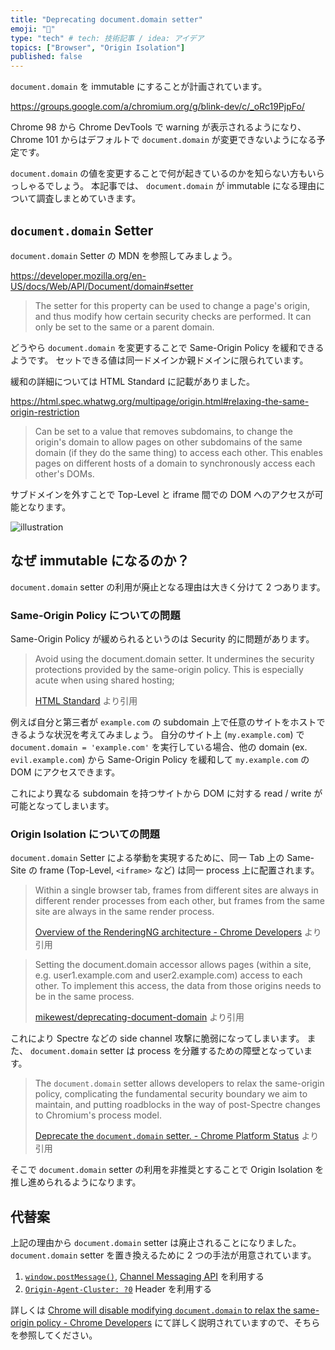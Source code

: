 ```yaml
---
title: "Deprecating document.domain setter"
emoji: "🚷"
type: "tech" # tech: 技術記事 / idea: アイデア
topics: ["Browser", "Origin Isolation"]
published: false
---
```


`document.domain` を immutable にすることが計画されています。

https://groups.google.com/a/chromium.org/g/blink-dev/c/_oRc19PjpFo/

Chrome 98 から Chrome DevTools で warning が表示されるようになり、 Chrome 101 からはデフォルトで `document.domain` が変更できないようになる予定です。

`document.domain` の値を変更することで何が起きているのかを知らない方もいらっしゃるでしょう。
本記事では、 `document.domain` が immutable になる理由について調査しまとめていきます。

## `document.domain` Setter

`document.domain` Setter の MDN を参照してみましょう。

https://developer.mozilla.org/en-US/docs/Web/API/Document/domain#setter

> The setter for this property can be used to change a page's origin, and thus modify how certain security checks are performed. It can only be set to the same or a parent domain.

どうやら `document.domain` を変更することで Same-Origin Policy を緩和できるようです。
セットできる値は同一ドメインか親ドメインに限られています。

緩和の詳細については HTML Standard に記載がありました。

https://html.spec.whatwg.org/multipage/origin.html#relaxing-the-same-origin-restriction

> Can be set to a value that removes subdomains, to change the origin's domain to allow pages on other subdomains of the same domain (if they do the same thing) to access each other. This enables pages on different hosts of a domain to synchronously access each other's DOMs.

サブドメインを外すことで Top-Level と iframe 間での DOM へのアクセスが可能となります。

![illustration](https://storage.googleapis.com/zenn-user-upload/b94912833e5f-20220123.png)

## なぜ immutable になるのか？

`document.domain` setter の利用が廃止となる理由は大きく分けて 2 つあります。

### Same-Origin Policy についての問題

Same-Origin Policy が緩められるというのは Security 的に問題があります。

> Avoid using the document.domain setter. It undermines the security protections provided by the same-origin policy. This is especially acute when using shared hosting;
>
> [HTML Standard](https://html.spec.whatwg.org/multipage/origin.html#relaxing-the-same-origin-restriction) より引用

例えば自分と第三者が `example.com` の subdomain 上で任意のサイトをホストできるような状況を考えてみましょう。
自分のサイト上 (`my.example.com`) で `document.domain = 'example.com'` を実行している場合、他の domain (ex. `evil.example.com`) から Same-Origin Policy を緩和して `my.example.com` の DOM にアクセスできます。

これにより異なる subdomain を持つサイトから DOM に対する read / write が可能となってしまいます。

### Origin Isolation についての問題

`document.domain` Setter による挙動を実現するために、同一 Tab 上の Same-Site の frame (Top-Level, `<iframe>` など) は同一 process 上に配置されます。

> Within a single browser tab, frames from different sites are always in different render processes from each other, but frames from the same site are always in the same render process.
>
> [Overview of the RenderingNG architecture - Chrome Developers](https://developer.chrome.com/blog/renderingng-architecture/#cpu-processes) より引用

> Setting the document.domain accessor allows pages (within a site, e.g. user1.example.com and user2.example.com) access to each other. To implement this access, the data from those origins needs to be in the same process.
>
> [mikewest/deprecating-document-domain](https://github.com/mikewest/deprecating-document-domain#a-problem-and-a-solution) より引用

これにより Spectre などの side channel 攻撃に脆弱になってしまいます。
また、 `document.domain` setter は process を分離するための障壁となっています。

> The `document.domain` setter allows developers to relax the same-origin policy, complicating the fundamental security boundary we aim to maintain, and putting roadblocks in the way of post-Spectre changes to Chromium's process model.
>
> [Deprecate the `document.domain` setter. - Chrome Platform Status](https://chromestatus.com/feature/5428079583297536) より引用

そこで `document.domain` setter の利用を非推奨とすることで Origin Isolation を推し進められるようになります。

## 代替案

上記の理由から `document.domain` setter は廃止されることになりました。
`document.domain` setter を置き換えるために 2 つの手法が用意されています。

1. [`window.postMessage()`](https://developer.mozilla.org/en-US/docs/Web/API/Window/postMessage), [Channel Messaging API](https://developer.mozilla.org/en-US/docs/Web/API/Channel_Messaging_API) を利用する
2. [`Origin-Agent-Cluster: ?0`](https://web.dev/origin-agent-cluster/) Header を利用する

詳しくは [Chrome will disable modifying `document.domain` to relax the same-origin policy - Chrome Developers](https://developer.chrome.com/blog/immutable-document-domain/) にて詳しく説明されていますので、そちらを参照してください。
